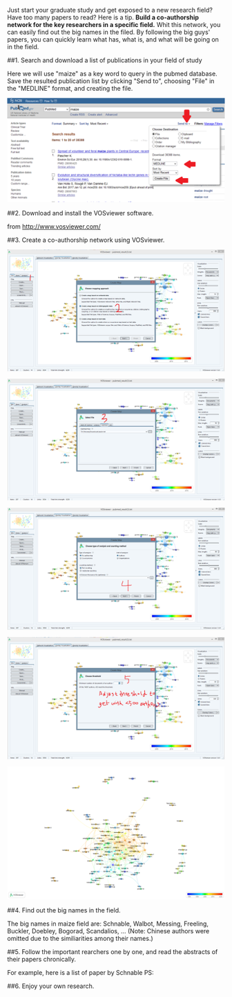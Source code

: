 Just start your graduate study and get exposed to a new research field? Have too many papers to read? Here is a tip. <B>Build a co-authorship network for the key researchers in a specific field.</B> Whit this network, you can easily find out the big names in the filed. By following the big guys' papers, you can quickly learn what has, what is, and what will be going on in the field. 

##1. Search and download a list of publications in your field of study

Here we will use "maize" as a key word to query in the pubmed database. Save the resulted publication list by clicking "Send to", choosing "File" in the "MEDLINE" format, and creating the file.

![alt text](https://github.com/Arabinet/Introduction-to-Bioinformatics/blob/master/files/pubmed_search_maize.png "PubMed")

##2. Download and install the VOSviewer software.

from http://www.vosviewer.com/

##3. Create a co-authorship network using VOSviewer.

![alt text](https://github.com/Arabinet/Introduction-to-Bioinformatics/blob/master/files/P1.png "Step 1")

![alt text](https://github.com/Arabinet/Introduction-to-Bioinformatics/blob/master/files/P2.png "Step 2")

![alt text](https://github.com/Arabinet/Introduction-to-Bioinformatics/blob/master/files/P3.png "Step 3")

![alt text](https://github.com/Arabinet/Introduction-to-Bioinformatics/blob/master/files/P4.png "Step 4")

![alt text](https://github.com/Arabinet/Introduction-to-Bioinformatics/blob/master/files/P5.png "Step 5")


##4. Find out the big names in the field.

The big names in maize field are: Schnable, Walbot, Messing, Freeling, Buckler, Doebley, Bogorad, Scandalios, ... (Note: Chinese authors were omitted due to the similiarities among their names.)

##5. Follow the important rearchers one by one, and read the abstracts of their papers chronically. 

For example, here is a list of paper by Schnable PS:




##6. Enjoy your own research.



